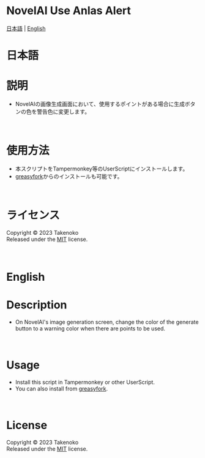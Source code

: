 # NovelAI Use Anlas Alert
[日本語](#日本語) | [English](#english)

# 日本語

# 説明
- NovelAIの画像生成画面において、使用するポイントがある場合に生成ボタンの色を警告色に変更します。
<br>

# 使用方法
- 本スクリプトをTampermonkey等のUserScriptにインストールします。
- [greasyfork](https://greasyfork.org/ja/scripts/483223-novelai-use-anlas-alert)からのインストールも可能です。
<br>

# ライセンス
Copyright © 2023 Takenoko  
Released under the [MIT](https://opensource.org/licenses/mit-license.php) license.
<br><br><br>

# English

# Description
- On NovelAI's image generation screen, change the color of the generate button to a warning color when there are points to be used.
<br>

# Usage
- Install this script in Tampermonkey or other UserScript.
- You can also install from [greasyfork](https://greasyfork.org/ja/scripts/483223-novelai-use-anlas-alert).
<br>

# License
Copyright © 2023 Takenoko  
Released under the [MIT](https://opensource.org/licenses/mit-license.php) license.
